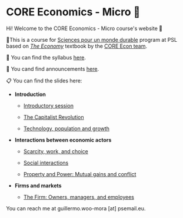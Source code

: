 # CORE Economics - Micro :game_die:

Hi! Welcome to the CORE Economics - Micro course's website :wave:

:closed_book:This is a course for [Sciences pour un monde durable](https://psl.eu/formation/sciences-monde-durable) program at PSL based on [*The Economy*](https://www.core-econ.org/the-economy/) textbook by the [CORE Econ team](https://www.core-econ.org/).

:paperclip: You can find the syllabus [here](https://www.dropbox.com/s/5als72z6wbzk1hm/Woo-Mora.%20Syllabus%20CORE%20Econ%20Micro%20PSL.pdf?dl=0).

:loudspeaker: You cand find announcements [here](https://github.com/woomora/CORE-econ-micro/blob/master/announcements.md).

:clipboard: You can find the slides here:

- **Introduction**

  - [Introductory session](https://woomora.github.io/CORE-econ-micro/Intro/core-intro.html#1)
 
  - [The Capitalist Revolution](https://woomora.github.io/CORE-econ-micro/Unit-1/core-unit1.html#1)
  
  - [Technology, population and growth](https://woomora.github.io/CORE-econ-micro/Unit-2/core-unit2.html#1)
  
- **Interactions between economic actors**

  - [Scarcity, work, and choice](https://woomora.github.io/CORE-econ-micro/Unit-3/core-unit3.html#1)  
  
  - [Social interactions](https://woomora.github.io/CORE-econ-micro/Unit-4/core-unit4.html#1)  
  
  - [Property and Power: Mutual gains and conflict](https://woomora.github.io/CORE-econ-micro/Unit-5/core-unit5.html#1)  
  
- **Firms and markets**

  - [The Firm: Owners, managers, and employees](https://woomora.github.io/CORE-econ-micro/Unit-6/core-unit6.html#1)  


  

You can reach me at guillermo.woo-mora [at] psemail.eu.
